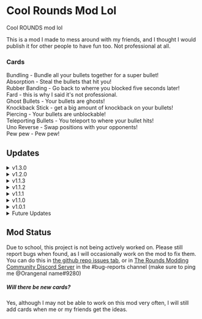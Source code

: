 
# Cool Rounds Mod Lol
Cool ROUNDS mod lol

This is a mod I made to mess around with my friends, and I thought I would publish it for other people to have fun too.
Not professional at all.

### Cards
Bundling - Bundle all your bullets together for a super bullet!<br />
Absorption - Steal the bullets that hit you!<br />
Rubber Banding - Go back to wherre you blocked five seconds later!<br />
Fard - this is why I said it's not professional.<br />
Ghost Bullets - Your bullets are ghosts!<br />
Knockback Stick - get a big amount of knockback on your bullets!<br />
Piercing - Your bullets are unblockable!<br />
Teleporting Bullets - You teleport to where your bullet hits!<br />
Uno Reverse - Swap positions with your opponents!<br />
Pew pew - Pew pew!<br />

## Updates

<details>
<summary>v1.3.0</summary>
<br>
 - Made card art for pew pew <br />
 - Changed card art for fard bullets <br />
 - Added a volume slider in mod options <br />
 - Added a random chance for a different sound to play on fard bullets <br />
 - Made Uno Reverse choose a random enemy instead of the same one <br />
</details>

<details>
<summary>v1.2.0</summary>
<br>
 - Finally added a new card (pew) <br />
</details>

<details>
<summary>v1.1.3</summary>
<br>
 - Fixed the incorrect visible stats for Uno Reverse and Ghost Bullet cards <br />
</details>

<details>
<summary>v1.1.2</summary>
<br>
 - Added card art for Absorption <br />
</details>

<details>
<summary>v1.1.1</summary>
<br>
 - Removed unnecessary code that I copied from someone else <br />
 - Made logging for card adding, setting up, and removal all only in debug build <br />
</details>

<details>
<summary>v1.1.0</summary>
<br>
 - Added Absorption <br />
</details>

<details>
<summary>v1.0.1</summary>
<br>
 - Added missing dependency <br />
</details>

<details>
<summary>Future Updates</summary>
<br>
 - More cards <br />
 - Card idea 1: Reverse thrusters (working on the reverse part) <br />
 - Card idea 2: opposite bundling??
</details>

## Mod Status
Due to school, this project is not being actively worked on. Please still report bugs when found, as I will occasionally work on the mod to fix them. You can do this in [the github repo issues tab,](https://github.com/Orangenal-name/CoolRoundsModLol/issues) or in [The Rounds Modding Community Discord Server](https://discord.gg/edegxT9CJH) in the #bug-reports channel (make sure to ping me @Orangenal name#9280)
##### Will there be new cards?
Yes, although I may not be able to work on this mod very often, I will still add cards when me or my friends get the ideas.
